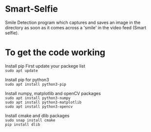 # Smart-Selfie

Smile Detection program which captures and saves an image in the directory as soon as it comes across a 'smile' in the video feed (Smart selfie). 


# To get the code working 

Install pip
First update your packege list<br>
`sudo apt update`

Install pip for python3<br>
`sudo apt install python3-pip`

Install numpy, matplotlib and openCV packages<br>
`sudo apt install python3-numpy`<br>
`sudo apt install python3-matplotlib`<br>
`sudo apt install python3-opencv`<br>

Install cmake and dlib packages<br>
`sudo snap install cmake`<br>
`pip install dlib`<br>
